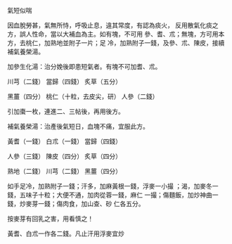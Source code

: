 氣短似喘

因血脫勞甚，氣無所恃，呼吸止息，違其常度，有認為痰火， 反用散氣化痰之方，誤人性命，當以大補血為主。如有塊，不可用 參、耆、朮；無塊，方可用本方，去桃仁，加熟地並附子一片；足 冷，加熟附子一錢，及參、朮、陳皮，接續補氣養榮湯。 

加參生化湯：治分娩後即患短氣者。有塊不可加耆、朮。 

川芎（二錢） 當歸（四錢） 炙草（五分） 

黑薑（四分） 桃仁（十粒，去皮尖，研） 人參（二錢） 

引加棗一枚，連進二、三帖後，再用後方。 

補氣養榮湯：治產後氣短日，血塊不痛，宜服此方。

黃耆（一錢） 白朮（一錢） 當歸（四錢） 

人參（三錢） 陳皮（四分） 炙草（四分） 

熟地（二錢） 川芎（二錢） 黑薑（四分） 

如手足冷，加熟附子一錢；汗多，加麻黃根一錢，浮麥一小撮 ；渴，加麥冬一錢，五味子十粒；大便不通，加肉從蓉一錢，麻仁 一撮；傷麵飯，加炒神曲一錢，炒麥芽一錢；傷肉食，加山查、砂 仁各五分。 

按麥芽有回乳之害，用看慎之！ 

黃耆、白朮一作各二錢。凡止汗用浮麥宜炒 

